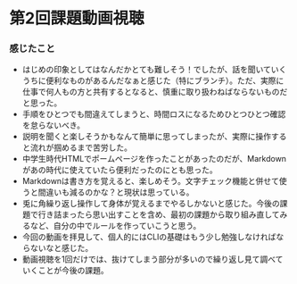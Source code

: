 # 第2回課題動画視聴 
### 感じたこと
- はじめの印象としてはなんだかとても難しそう！でしたが、話を聞いていくうちに便利なものがあるんだなぁと感じた（特にブランチ）。ただ、実際に仕事で何人もの方と共有するとなると、慎重に取り扱わねばならないものだと思った。
- 手順をひとつでも間違えてしまうと、時間ロスになるためひとつひとつ確認を怠らないべき。
- 説明を聞くと楽しそうかもなんて簡単に思ってしまったが、実際に操作すると流れが掴めるまで苦労した。
- 中学生時代HTMLでポームページを作ったことがあったのだが、Markdownがあの時代に使えていたら便利だったのにとも思った。
- Markdownは書き方を覚えると、楽しめそう。文字チェック機能と併せて使うと間違いも減るのかな？と現状は思っている。
- 兎に角繰り返し操作して身体が覚えるまでやるしかないと感じた。今後の課題で行き詰まったら思い出すことを含め、最初の課題から取り組み直してみるなど、自分の中でルールを作っていこうと思う。
- 今回の動画を拝見して、個人的にはCLIの基礎はもう少し勉強しなければならないなと感じた。
- 動画視聴を1回だけでは、抜けてしまう部分が多いので繰り返し見て調べていくことが今後の課題。
